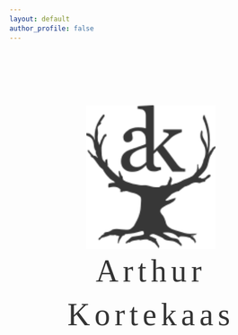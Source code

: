 ```yaml
---
layout: default
author_profile: false
---
```


<style>
.hero-bg {
  position: relative;
  width: 100%;
  height: calc(100vh - 88.9px - 42.6px);
  background: url('/assets/images/hero1.webp') center center/cover no-repeat;
  display: flex;
  flex-direction: column;
  align-items: center;
  justify-content: flex-start;
  overflow: hidden;
  padding-top: 7em;
}

.hero-logo {
  width: 100%;
  max-width: 230px;
  max-height: 80vh;
  height: auto;
  z-index: 2;
}

.hero-name {
  margin-top: 0em;
  font-family: 'EB Garamond', serif;
  font-size: 3.5rem;
  font-weight: 540;
  letter-spacing: 0.14em;
  color: #343434;
  text-shadow: 0 0px 40px rgba(255,255,255,0.3);
  text-align: center;
  line-height: 1.4;
}

body {
  overflow-x: hidden;
}

.page__footer {
  margin: 0;
}

@media (max-width: 600px) {
  .hero-bg {
    height: calc(100vh - 64.9px - 31px);
    padding-top: 3em;
  }
  .hero-logo {
    max-width: 140px;
  }
  .hero-name {
    font-size: 3rem;
    letter-spacing: 0.08em;
    line-height: 1.2;
  }
}
</style>

<div class="hero-bg">
  <img class="hero-logo" src="/assets/images/makersmark343434.svg" alt="Logo">
  <div class="hero-name">Arthur Kortekaas</div>
</div>

<div class="intro-text" style="max-width: 600px; margin: 2em auto 0 auto; text-align: center; font-size: 1.2em;">
  Welcome! I’m Arthur, a passionate hobbyist soapmaker and craft enthusiast. Here you’ll find my adventures in handmade soap, leatherwork, 3D printing, sewing, and more. I also share personal stories and reflections as someone living with autism. Whether you’re curious about my soaps or just enjoy creative projects, I hope you find something inspiring here!
</div>

<div style="display: flex; justify-content: center; margin-top: 2em;">
  <a href="/soap/" class="soap-cta" style="background: #afa58f; color: #fff; padding: 1em 2em; border-radius: 8px; font-size: 1.3em; text-decoration: none; box-shadow: 0 2px 8px rgba(0,0,0,0.08); transition: background 0.2s;">
    🧼 Discover My Handmade Soaps
  </a>
</div>

<div style="max-width: 700px; margin: 3em auto 0 auto; text-align: center;">
  <h2 style="font-size: 1.3em; margin-bottom: 0.5em;">Other Projects & Interests</h2>
  <div style="display: flex; justify-content: center; gap: 1.5em; flex-wrap: wrap;">
    <a href="/leatherwork/" style="text-decoration: none; color: #343434;">Leatherwork</a>
    <a href="/3d-printing/" style="text-decoration: none; color: #343434;">3D Printing</a>
    <a href="/sewing/" style="text-decoration: none; color: #343434;">Sewing</a>
    <a href="/jewelry/" style="text-decoration: none; color: #343434;">Jewelry</a>
    <a href="/about/" style="text-decoration: none; color: #343434;">About Me</a>
  </div>
</div>